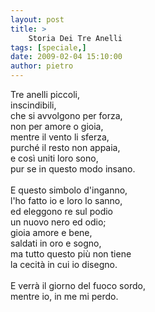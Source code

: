 ```yaml
---
layout: post
title: >
    Storia Dei Tre Anelli
tags: [speciale,]
date: 2009-02-04 15:10:00
author: pietro
---
```

Tre anelli piccoli,<br/>inscindibili,<br/>che si avvolgono per forza,<br/>non per amore o gioia,<br/>mentre il vento li sferza,<br/>purché il resto non appaia,<br/>e così uniti loro sono,<br/>pur se in questo modo insano.<br/><br/>E questo simbolo d'inganno,<br/>l'ho fatto io e loro lo sanno,<br/>ed eleggono re sul podio<br/>un nuovo nero ed odio;<br/>gioia amore e bene,<br/>saldati in oro e sogno,<br/>ma tutto questo più non tiene<br/>la cecità in cui io disegno.<br/><br/>E verrà il giorno del fuoco sordo,<br/>mentre io, in me mi perdo.
